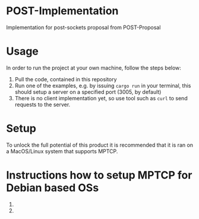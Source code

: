 # POST-Implementation
Implementation for post-sockets proposal from POST-Proposal

# Usage

In order to run the project at your own machine, follow the steps below:

1. Pull the code, contained in this repository
2. Run one of the examples, e.g. by issuing ```cargo run``` in your terminal, this should setup a server on a specified port (3005, by default)
3. There is no client implementation yet, so use tool such as ```curl``` to send requests to the server.

# Setup

To unlock the full potential of this product it is recommended that it is ran on a MacOS/Linux system that supports MPTCP.

# Instructions how to setup MPTCP for Debian based OSs

1.
2.
